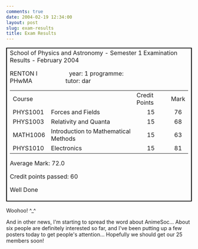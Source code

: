 ```yaml
---
comments: true
date: 2004-02-19 12:34:00
layout: post
slug: exam-results
title: Exam Results
---
```


<table border=1 bordercolor=#000000 cellpadding=10><tr><td>School of Physics and Astronomy - Semester 1 Examination Results - February 2004  

RENTON I&nbsp;&nbsp;&nbsp;&nbsp;&nbsp;&nbsp;&nbsp;&nbsp;&nbsp;&nbsp;&nbsp;&nbsp;&nbsp;&nbsp;&nbsp;&nbsp;&nbsp;&nbsp;&nbsp;&nbsp;year: 1 programme: PHwMA&nbsp;&nbsp;&nbsp;&nbsp;&nbsp;&nbsp;&nbsp;&nbsp;&nbsp;&nbsp;&nbsp;&nbsp;&nbsp;&nbsp;&nbsp;&nbsp;&nbsp;&nbsp;&nbsp;&nbsp;&nbsp;tutor: dar  

<table border=0 cellpadding=3><tr><td>Course</td><td>&nbsp;</td><td>Credit Points</td><td>Mark</td></tr><tr><td>PHYS1001</td><td>Forces and Fields</td><td align=center>15</td><td align=center>76</td></tr><tr><td>PHYS1003</td><td>Relativity and Quanta</td><td align=center>15</td><td align=center>68</td></tr><tr><td>MATH1006</td><td>Introduction to Mathematical Methods</td><td align=center>15</td><td align=center>63</td></tr><tr><td>PHYS1010</td><td>Electronics</td><td align=center>15</td><td align=center>81</td></tr></table>  

Average Mark: 72.0  

Credit points passed: 60  

Well Done</td></tr></table>  

Woohoo! ^_^  

And in other news, I'm starting to spread the word about AnimeSoc...  About six people are definitely interested so far, and I've been putting up a few posters today to get people's attention...  Hopefully we should get our 25 members soon!
